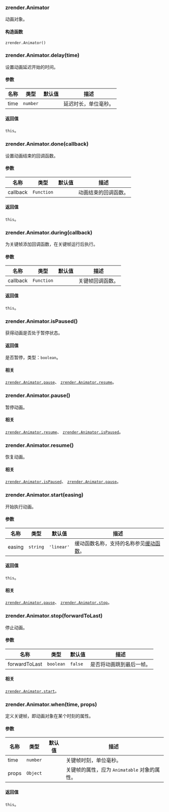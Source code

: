 ---
---

### zrender.Animator

动画对象。

#### 构造函数

`zrender.Animator()`



### zrender.Animator.delay(time)

设置动画延迟开始的时间。

#### 参数

|名称|类型|默认值|描述|
|---|---|---|---|
|time|`number`||延迟时长，单位毫秒。|

#### 返回值

`this`。



### zrender.Animator.done(callback)

设置动画结束的回调函数。

#### 参数

|名称|类型|默认值|描述|
|---|---|---|---|
|callback|`Function`||动画结束的回调函数。|

#### 返回值

`this`。



### zrender.Animator.during(callback)

为关键帧添加回调函数，在关键帧运行后执行。

#### 参数

|名称|类型|默认值|描述|
|---|---|---|---|
|callback|`Function`||关键帧回调函数。|

#### 返回值

`this`。



### zrender.Animator.isPaused()

获得动画是否处于暂停状态。

#### 返回值

是否暂停，类型：`boolean`。

#### 相关

[`zrender.Animator.pause`](#zrenderanimatorpause)、 [`zrender.Animator.resume`](#zrenderanimatorresume)。



### zrender.Animator.pause()

暂停动画。

#### 相关

[`zrender.Animator.resume`](#zrenderanimatorresume)、 [`zrender.Animator.isPaused`](#zrenderanimatorispaused)。



### zrender.Animator.resume()

恢复动画。

#### 相关

[`zrender.Animator.isPaused`](#zrenderanimatorispaused)、 [`zrender.Animator.pause`](#zrenderanimatorpause)。



### zrender.Animator.start(easing)

开始执行动画。

#### 参数

|名称|类型|默认值|描述|
|---|---|---|---|
|easing|`string`|`'linear'`|缓动函数名称，支持的名称参见[缓动函数](http://echarts.baidu.com/gallery/editor.html?c=line-easing)。|

#### 返回值

`this`。

#### 相关

[`zrender.Animator.pause`](#zrenderanimatorpause)、 [`zrender.Animator.stop`](#zrenderanimatorstopforwardtolast)。



### zrender.Animator.stop(forwardToLast)

停止动画。

#### 参数

|名称|类型|默认值|描述|
|---|---|---|---|
|forwardToLast|`boolean`|`false`|是否将动画跳到最后一帧。|

#### 相关

[`zrender.Animator.start`](#zrenderanimatorstarteasing)。



### zrender.Animator.when(time, props)

定义关键帧，即动画对象在某个时刻的属性。

#### 参数

|名称|类型|默认值|描述|
|---|---|---|---|
|time|`number`||关键帧时刻，单位毫秒。|
|props|`Object`||关键帧的属性，应为 `Animatable` 对象的属性。|

#### 返回值

`this`。
